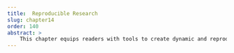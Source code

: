 ```yaml
---
title:  Reproducible Research
slug: chapter14
order: 140
abstract: >
    This chapter equips readers with tools to create dynamic and reproducible research outputs. Topics include generating reports with R Markdown, integrating LaTeX for professional-quality formatting, and building interactive dashboards with Shiny.
---
```


